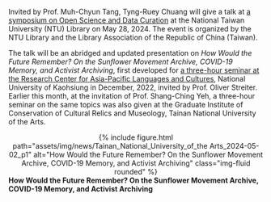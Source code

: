 Invited by Prof. Muh-Chyun Tang, Tyng-Ruey Chuang will give a talk at [a symposium on Open Science and Data Curation](https://www.lib.ntu.edu.tw/events/2024_RDMLA/) at the National Taiwan University (NTU) Library on May 28, 2024. The event is organized by the NTU Library and the Library Association of the Republic of China (Taiwan).

The talk will be an abridged and updated presentation on _How Would the Future Remember? On the Sunflower Movement Archive, COVID-19 Memory, and Activist Archiving_,  first developed for [a three-hour seminar at the Research Center for Asia-Pacific Languages and Cultures](https://www.facebook.com/photo.php?fbid=213866884346059), National University of Kaohsiung in December, 2022, invited by Prof. Oliver Streiter. Earlier this month, at the invitation of Prof. Shang-Ching Yeh, a three-hour seminar on the same topics was also given at the Graduate Institute of Conservation of Cultural Relics and Museology, Tainan National University of the Arts.

<center>
<div class="row">
    <div class="col-sm mt-3 mt-md-0">
        {% include figure.html path="assets/img/news/Tainan_National_University_of_the Arts_2024-05-02_p1" alt="How Would the Future Remember? On the Sunflower Movement Archive, COVID-19 Memory, and Activist Archiving" class="img-fluid rounded" %}
    </div>
</div>
</center>
<div class="caption">
    <b>How Would the Future Remember? On the Sunflower Movement Archive, COVID-19 Memory, and Activist Archiving</b>
</div
